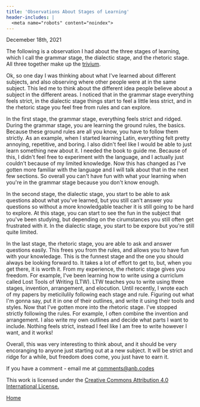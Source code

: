 ```yaml
---
title: 'Observations About Stages of Learning'
header-includes: |
  <meta name="robots" content="noindex">
---
```


Decemeber 18th, 2021

The following is a observation I had about the three stages of learning, which I
call the grammar stage, the dialectic stage, and the rhetoric stage. All three
together make up the [trivium](https://en.wikipedia.org/wiki/Trivium).

Ok, so one day I was thinking about what I\'ve learned about different subjects,
and also observing where other people were at in the same subject. This led me
to think about the different idea people believe about a subject in the
different areas. I noticed that in the grammar stage everything feels strict, in
the dialectic stage things start to feel a little less strict, and in the
rhetoric stage you feel free from rules and can explore.

In the first stage, the grammar stage, everything feels strict and ridged.
During the grammar stage, you are learning the ground rules, the basics. Because
these ground rules are all you know, you have to follow them strictly. As an
example, when I started learning Latin, everything felt pretty annoying,
repetitive, and boring. I also didn\'t feel like I would be able to just learn
something new about it. I needed the book to guide me. Because of this, I
didn\'t feel free to experiment with the language, and I actually just couldn\'t
because of my limited knowledge. Now this has changed as I\'ve gotten more
familiar with the language and I will talk about that in the next few sections.
So overall you can\'t have fun with what your learning when you\'re in the
grammar stage because you don\'t know enough.

In the second stage, the dialectic stage, you start to be able to ask questions
about what you\'ve learned, but you still can\'t answer you questions so without
a more knowledgable teacher it is still going to be hard to explore. At this
stage, you can start to see the fun in the subject that you\'ve been studying,
but depending on the cirumstances you still often get frustrated with it. In the
dialectic stage, you start to be expore but you\'re still quite limited.

In the last stage, the rhetoric stage, you are able to ask and answer questions
easily. This frees you from the rules, and allows you to have fun with your
knowledage. This is the funnest stage and the one you should always be looking
forward to. It takes a lot of effort to get to, but, when you get there, it is
worth it. From my experience, the rhetoric stage gives you freedom. For example,
I\'ve been learning how to write using a curriclum called Lost Tools of Writing
(LTW). LTW teaches you to write using three stages, invention, arrangement, and
elocution. Until recently, I wrote each of my papers by meticilulily following
each stage and rule. Figuring out what I\'m gonna say, put it in one of their
outlines, and write it using their tools and styles. Now that I\'ve gotten more
into the rhetoric stage. I\'ve stopped strictly following the rules. For
example, I often combine the invention and arrangement. I also write my own
outlines and decide what parts I want to include. Nothing feels strict, instead
I feel like I am free to write however I want, and it works!

Overall, this was very interesting to think about, and it should be very
encoranging to anyone just starting out at a new subject. It will be strict and
ridge for a while, but freedom does come, you just have to earn it.

If you have a comment - email me at <comments@anb.codes>

This work is licensed under the
[Creative Commons Attribution 4.0 International
License.](http://creativecommons.org/licenses/by/4.0/)

[Home](/)
